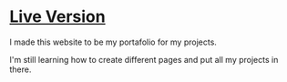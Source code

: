 # [Live Version](https://anthonyeca.github.io/)

I made this website to be my portafolio for my projects.

I'm still learning how to create different pages and put all my projects in there.